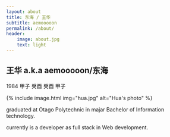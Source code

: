 ```yaml
---
layout: about
title: 东海 / 王华
subtitle: aemooooon
permalink: /about/
header:
    image: about.jpg
    text: light
---
```


## 王华 a.k.a aemooooon/东海

1984 甲子 癸酉 癸酉 甲子

{% include image.html img="hua.jpg" alt="Hua's photo" %}

graduated at Otago Polytechnic in majar Bachelor of Information technology.

currently is a developer as full stack in Web development.
